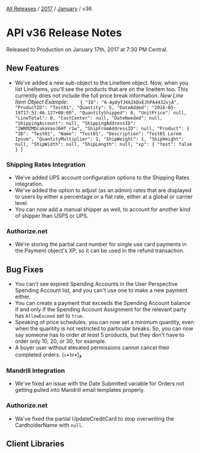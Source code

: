 [All Releases](../../README.md) / [2017](../README.md) / [January](README.md) / v36 
# API v36 Release Notes 

Released to Production on January 17th, 2017 at 7:30 PM Central.

## New Features
- We've added a new sub-object to the LineItem object. Now, when you list LineItems, you'll see the products that are on the lineitem too. This currently does not include the full price break information.
    *New Line Item Object Example*:
    `    {
      "ID": "6-Ap0yfJ6k2kDxEJhPA4432vjA",
      "ProductID": "Test01",
      "Quantity": 5,
      "DateAdded": "2016-05-19T17:51:46.127+00:00",
      "QuantityShipped": 0,
      "UnitPrice": null,
      "LineTotal": 0,
      "CostCenter": null,
      "DateNeeded": null,
      "ShippingAccount": null,
      "ShippingAddressID": "2WRMZMDcakaVaoJ6Hf_r1w",
      "ShipFromAddressID": null,
      "Product": {
        "ID": "Test01",
        "Name": "Test01",
        "Description": "Test01 Lorem Ipsum",
        "QuantityMultiplier": 1,
        "ShipWeight": 1,
        "ShipHeight": null,
        "ShipWidth": null,
        "ShipLength": null,
        "xp": {
          "test": false
        }
      }`


### Shipping Rates Integration
- We've added UPS account configuration options to the Shipping Rates integration.
- We've added the option to adjust (as an admin) rates that are displayed to users by either a percentage or a flat rate, either at a global or carrier level.
- You can now add a manual shipper as well, to account for another kind of shipper than USPS or UPS.

### Authorize.net
- We're storing the partial card number for single use card payments in the Payment object's XP, so it can be used in the refund transaction.


## Bug Fixes
- You can't see expired Spending Accounts in the User Perspective Spending Account list, and you can't use one to make a new payment either.
- You can create a payment that exceeds the Spending Account balance if and only if the Spending Account Assignment for the relevant party has `AllowExceed` set to `true`.
- Speaking of price schedules, you can now set a minimum quantity, even when the quantity is not restricted to particular breaks. So, you can now say someone has to order *at least* 5 products, but they don't have to order only 10, 20, or 30, for example.
- A buyer user without elevated permissions cannot cancel their completed orders. (๑•̀ㅂ•́)و

### Mandrill Integration
- We've fixed an issue with the Date Submitted variable for Orders not getting pulled into Mandrill email templates properly.

### Authorize.net
- We've fixed the partial UpdateCreditCard to stop overwriting the CardholderName with `null`. 



## Client Libraries

